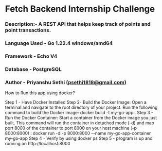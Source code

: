 # Fetch Backend Internship Challenge
### Description:- A REST API that helps keep track of points and point transactions.
### Language Used - Go 1.22.4 windows/amd64
### Framework - Echo V4
### Database - PostgreSQL
### Author - Priyanshu Sethi (psethi1818@gmail.com)


How to Run this app using docker?

Step 1 - Have Docker Installed
Step 2- Build the Docker Image: Open a terminal and navigate to the root directory of your project. Run the following command to build the Docker image:    docker build -t my-go-app .
Step 3 - Run the Docker Container: Start a container from the Docker image you just built. This command will run the container in detached mode (-d) and map port 8000 of the container to port 8000 on your host machine (-p 8000:8000) :  docker run -d -p 8000:8000 --name my-go-app-container my-go-app
Step 4 - Verify by using docker ps
Step 5 - program is up and running on http://localhost:8000
